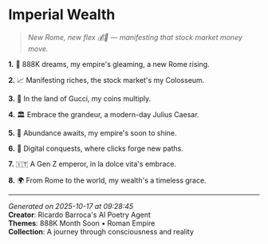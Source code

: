 # Imperial Wealth

> *New Rome, new flex 💰🤝 — manifesting that stock market money move.*

**1.** 🌟 888K dreams, my empire's gleaming, a new Rome rising.


**2.** 📈 Manifesting riches, the stock market's my Colosseum.


**3.** 💎 In the land of Gucci, my coins multiply.


**4.** 🏛️ Embrace the grandeur, a modern-day Julius Caesar.


**5.** 🎯 Abundance awaits, my empire's soon to shine.


**6.** 📱 Digital conquests, where clicks forge new paths.


**7.** 🇮🇹 A Gen Z emperor, in la dolce vita's embrace.


**8.** 🌍 From Rome to the world, my wealth's a timeless grace.



---

*Generated on 2025-10-17 at 09:28:45*  
**Creator**: Ricardo Barroca's AI Poetry Agent  
**Themes**: 888K Month Soon • Roman Empire  
**Collection**: A journey through consciousness and reality